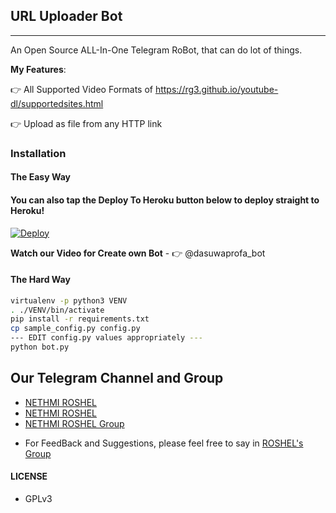 ## URL Uploader Bot
---

An Open Source ALL-In-One Telegram RoBot, that can do lot of things.

**My Features**:

👉 All Supported Video Formats of https://rg3.github.io/youtube-dl/supportedsites.html

👉 Upload as file from any HTTP link

### Installation

#### The Easy Way

#### You can also tap the Deploy To Heroku button below to deploy straight to Heroku!

[![Deploy](https://www.herokucdn.com/deploy/button.svg)](https://heroku.com/deploy?template=https://github.com/TGExplore/TG-URL-Uploader/tree/master)

**Watch our Video for Create own Bot** - 👉 @dasuwaprofa_bot

#### The Hard Way

```sh
virtualenv -p python3 VENV
. ./VENV/bin/activate
pip install -r requirements.txt
cp sample_config.py config.py
--- EDIT config.py values appropriately ---
python bot.py
```
## Our Telegram Channel and Group

* [NETHMI ROSHEL](https://t.me/nethmi_roshel)
* [NETHMI ROSHEL](https://t.me/nethmi_roshel)
* [NETHMI ROSHEL Group](https://t.me/+93_3qWYmHrg3MmU1)

- For FeedBack and Suggestions, please feel free to say in [ROSHEL's Group](https://t.me/+93_3qWYmHrg3MmU1)

#### LICENSE
- GPLv3
